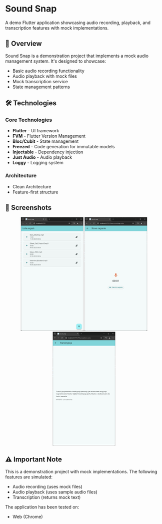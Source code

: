 # Sound Snap

A demo Flutter application showcasing audio recording, playback, and transcription features with mock implementations.

## 🎯 Overview

Sound Snap is a demonstration project that implements a mock audio management system. It's designed to showcase:
- Basic audio recording functionality
- Audio playback with mock files
- Mock transcription service
- State management patterns

## 🛠️ Technologies

### Core Technologies
- **Flutter** - UI framework
- **FVM** - Flutter Version Management
- **Bloc/Cubit** - State management
- **Freezed** - Code generation for immutable models
- **Injectable** - Dependency injection
- **Just Audio** - Audio playback
- **Loggy** - Logging system

### Architecture
- Clean Architecture
- Feature-first structure

## 📸 Screenshots

<p align="center">
  <img src="assets/screenshots/recording_list.png" width="200" alt="Recording List">
  <img src="assets/screenshots/new_recording.png" width="200" alt="New Recording">
  <img src="assets/screenshots/transcription.png" width="200" alt="Transcription">
</p>

## ⚠️ Important Note

This is a demonstration project with mock implementations. The following features are simulated:
- Audio recording (uses mock files)
- Audio playback (uses sample audio files)
- Transcription (returns mock text)

The application has been tested on:
- Web (Chrome)



